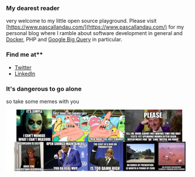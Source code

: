 ### My dearest reader

very welcome to my little open source playground. Please visit [https://www.pascallandau.com/](https://www.pascallandau.com/) for my personal blog where I ramble about software development in general and 
[Docker](https://www.pascallandau.com/blog/structuring-the-docker-setup-for-php-projects/), 
PHP and 
[Google Big Query](https://www.pascallandau.com/bigquery-snippets/)
in particular.

### Find me at**
- [Twitter](https://twitter.com/PascalLandau)
- [LinkedIn](https://de.linkedin.com/in/pascallandau)

### It's dangerous to go alone
so take some memes with you

![dank dev memes](https://github.com/paslandau/paslandau/blob/master/meme-wall.jpg?raw=true)

